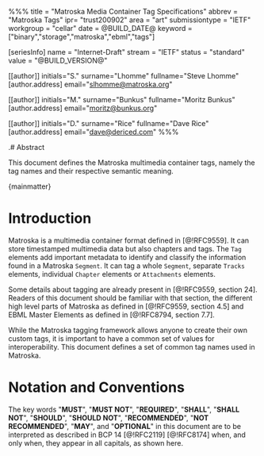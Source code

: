 %%%
title = "Matroska Media Container Tag Specifications"
abbrev = "Matroska Tags"
ipr= "trust200902"
area = "art"
submissiontype = "IETF"
workgroup = "cellar"
date = @BUILD_DATE@
keyword = ["binary","storage","matroska","ebml","tags"]

[seriesInfo]
name = "Internet-Draft"
stream = "IETF"
status = "standard"
value = "@BUILD_VERSION@"

[[author]]
initials="S."
surname="Lhomme"
fullname="Steve Lhomme"
[author.address]
 email="slhomme@matroska.org"

[[author]]
initials="M."
surname="Bunkus"
fullname="Moritz Bunkus"
  [author.address]
  email="moritz@bunkus.org"

[[author]]
initials="D."
surname="Rice"
fullname="Dave Rice"
  [author.address]
  email="dave@dericed.com"
%%%

.# Abstract

This document defines the Matroska multimedia container tags, namely the tag names and their respective semantic meaning.

{mainmatter}

# Introduction

Matroska is a multimedia container format defined in [@!RFC9559]. It can store timestamped multimedia data
but also chapters and tags. The `Tag` elements add important metadata to identify and classify the information found
in a Matroska `Segment`. It can tag a whole `Segment`, separate `Tracks` elements, individual `Chapter` elements or `Attachments` elements.

Some details about tagging are already present in [@!RFC9559, section 24].
Readers of this document should be familiar with that section, the different high level parts of Matroska as defined in [@!RFC9559, section 4.5]
and EBML Master Elements as defined in [@!RFC8794, section 7.7].

While the Matroska tagging framework allows anyone to create their own custom tags, it is important to have a common
set of values for interoperability. This document defines a set of common tag names used in Matroska.

# Notation and Conventions

The key words "**MUST**", "**MUST NOT**",
"**REQUIRED**", "**SHALL**", "**SHALL NOT**",
"**SHOULD**", "**SHOULD NOT**",
"**RECOMMENDED**", "**NOT RECOMMENDED**",
"**MAY**", and "**OPTIONAL**" in this document are
to be interpreted as described in BCP 14 [@!RFC2119]
[@!RFC8174] when, and only when, they appear in all capitals,
as shown here.

